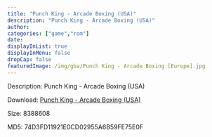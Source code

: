 ```yaml
---
title: "Punch King - Arcade Boxing (USA)"
description: "Punch King - Arcade Boxing (USA)"
author: 
categories: ["game","rom"]
date: 
displayInList: true
displayInMenu: false
dropCap: false
featuredImage: /img/gba/Punch King - Arcade Boxing [Europe].jpg
---
```


Description: Punch King - Arcade Boxing (USA)

Download: <a style="text-decoration:underline;" href="https://mega.nz/#!XLZEEYrK!AvLLckVDJEhOWBL02fGBgnMI8wYHqvFDNlBGTvP5ItY" target = "_blank" rel = "nofollow" > Punch King - Arcade Boxing (USA)</a>

Size: 8388608

MD5: 74D3FD11921E0CD02955A6B59FE75E0F

